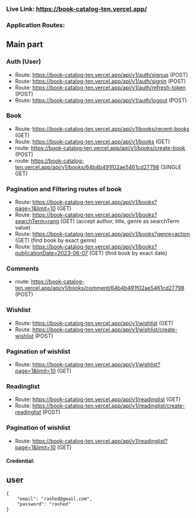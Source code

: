   ### Live Link: https://book-catalog-ten.vercel.app/
  ### Application Routes:
  
  ## Main part
  
   ### Auth (User)
   - Route: https://book-catalog-ten.vercel.app/api/v1/auth/signup (POST)
   - Route: https://book-catalog-ten.vercel.app/api/v1/auth/signin (POST)
   - Route: https://book-catalog-ten.vercel.app/api/v1/auth/refresh-token (POST)
   - Route: https://book-catalog-ten.vercel.app/api/v1/auth/logout (POST)

   ### Book
   - Route: https://book-catalog-ten.vercel.app/api/v1/books/recent-books (GET)
   - Route: https://book-catalog-ten.vercel.app/api/v1/books (GET)
   - route: https://book-catalog-ten.vercel.app/api/v1/books/create-book (POST)
   - route: https://book-catalog-ten.vercel.app/api/v1/books/64b4b491f02ae5461cd27798 (SINGLE GET)

   ### Pagination and Filtering routes of book
   - Route: https://book-catalog-ten.vercel.app/api/v1/books?page=1&limit=10 (GET) 
   - Route: https://book-catalog-ten.vercel.app/api/v1/books?searchTerm=rang (GET) (accept author, title, genre as searchTerm value)
   - Route: https://book-catalog-ten.vercel.app/api/v1/books?genre=action (GET) (find book by exact genre)
   - Route: https://book-catalog-ten.vercel.app/api/v1/books?publicationDate=2023-06-07 (GET) (find book by exact date)

   ### Comments
   - route: https://book-catalog-ten.vercel.app/api/v1/books/comment/64b4b491f02ae5461cd27798 (POST)
   
   ### Wishlist
   - Route: https://book-catalog-ten.vercel.app/api/v1/wishlist (GET)
   - Route: https://book-catalog-ten.vercel.app/api/v1/wishlist/create-wishlist (POST) 

   ### Pagination of wishlist
   - Route: https://book-catalog-ten.vercel.app/api/v1/wishlist?page=1&limit=10 (GET) 

   ### Readinglist
   - Route: https://book-catalog-ten.vercel.app/api/v1/readinglist (GET)
   - Route: https://book-catalog-ten.vercel.app/api/v1/readinglist/create-readinglist (POST) 

   ### Pagination of wishlist
   - Route: https://book-catalog-ten.vercel.app/api/v1/readinglist?page=1&limit=10 (GET)


#### Credential:

## user
    {
        "email": "rashed@gmail.com",
        "password": "rashed"
    }